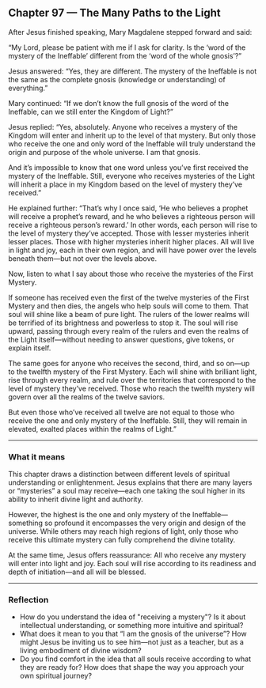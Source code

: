 ## Chapter 97 — The Many Paths to the Light

After Jesus finished speaking, Mary Magdalene stepped forward and said:

“My Lord, please be patient with me if I ask for clarity. Is the ‘word of the mystery of the Ineffable’ different from the ‘word of the whole gnosis’?”

Jesus answered:
“Yes, they are different. The mystery of the Ineffable is not the same as the complete gnosis (knowledge or understanding) of everything.”

Mary continued:
“If we don’t know the full gnosis of the word of the Ineffable, can we still enter the Kingdom of Light?”

Jesus replied:
“Yes, absolutely. Anyone who receives a mystery of the Kingdom will enter and inherit up to the level of that mystery. But only those who receive the one and only word of the Ineffable will truly understand the origin and purpose of the whole universe. I am that gnosis.

And it’s impossible to know that one word unless you’ve first received the mystery of the Ineffable. Still, everyone who receives mysteries of the Light will inherit a place in my Kingdom based on the level of mystery they’ve received.”

He explained further:
“That’s why I once said, ‘He who believes a prophet will receive a prophet’s reward, and he who believes a righteous person will receive a righteous person’s reward.’ In other words, each person will rise to the level of mystery they’ve accepted. Those with lesser mysteries inherit lesser places. Those with higher mysteries inherit higher places. All will live in light and joy, each in their own region, and will have power over the levels beneath them—but not over the levels above.

Now, listen to what I say about those who receive the mysteries of the First Mystery.

If someone has received even the first of the twelve mysteries of the First Mystery and then dies, the angels who help souls will come to them. That soul will shine like a beam of pure light. The rulers of the lower realms will be terrified of its brightness and powerless to stop it. The soul will rise upward, passing through every realm of the rulers and even the realms of the Light itself—without needing to answer questions, give tokens, or explain itself.

The same goes for anyone who receives the second, third, and so on—up to the twelfth mystery of the First Mystery. Each will shine with brilliant light, rise through every realm, and rule over the territories that correspond to the level of mystery they’ve received. Those who reach the twelfth mystery will govern over all the realms of the twelve saviors.

But even those who’ve received all twelve are not equal to those who receive the one and only mystery of the Ineffable. Still, they will remain in elevated, exalted places within the realms of Light.”

---

### What it means

This chapter draws a distinction between different levels of spiritual understanding or enlightenment. Jesus explains that there are many layers or “mysteries” a soul may receive—each one taking the soul higher in its ability to inherit divine light and authority.

However, the highest is the one and only mystery of the Ineffable—something so profound it encompasses the very origin and design of the universe. While others may reach high regions of light, only those who receive this ultimate mystery can fully comprehend the divine totality.

At the same time, Jesus offers reassurance: All who receive any mystery will enter into light and joy. Each soul will rise according to its readiness and depth of initiation—and all will be blessed.

---

### Reflection

* How do you understand the idea of "receiving a mystery"? Is it about intellectual understanding, or something more intuitive and spiritual?
* What does it mean to you that “I am the gnosis of the universe”? How might Jesus be inviting us to see him—not just as a teacher, but as a living embodiment of divine wisdom?
* Do you find comfort in the idea that all souls receive according to what they are ready for? How does that shape the way you approach your own spiritual journey?

